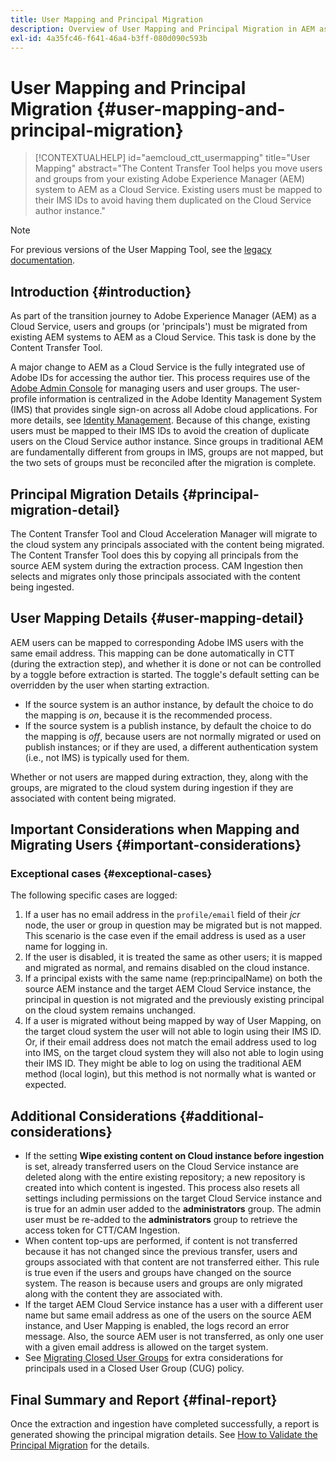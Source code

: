 ```yaml
---
title: User Mapping and Principal Migration
description: Overview of User Mapping and Principal Migration in AEM as a Cloud Service.
exl-id: 4a35fc46-f641-46a4-b3ff-080d090c593b
---
```

# User Mapping and Principal Migration {#user-mapping-and-principal-migration}

> [!CONTEXTUALHELP]
> id="aemcloud_ctt_usermapping"
> title="User Mapping"
> abstract="The Content Transfer Tool helps you move users and groups from your existing Adobe Experience Manager (AEM) system to AEM as a Cloud Service. Existing users must be mapped to their IMS IDs to avoid having them duplicated on the Cloud Service author instance."

> [!NOTE]
> For previous versions of the User Mapping Tool, see the [legacy documentation](/help/journey-migration/content-transfer-tool/user-mapping-tool-legacy/considerations-user-mapping-tool-legacy.md).

## Introduction {#introduction}

As part of the transition journey to Adobe Experience Manager (AEM) as a Cloud Service, users and groups (or 'principals') must be migrated from existing AEM systems to AEM as a Cloud Service. This task is done by the Content Transfer Tool.

A major change to AEM as a Cloud Service is the fully integrated use of Adobe IDs for accessing the author tier. This process requires use of the [Adobe Admin Console](https://helpx.adobe.com/enterprise/using/admin-console.html) for managing users and user groups. The user-profile information is centralized in the Adobe Identity Management System (IMS) that provides single sign-on across all Adobe cloud applications. For more details, see [Identity Management](https://experienceleague.adobe.com/docs/experience-manager-cloud-service/content/overview/what-is-new-and-different.html#identity-management). Because of this change, existing users must be mapped to their IMS IDs to avoid the creation of duplicate users on the Cloud Service author instance. Since groups in traditional AEM are fundamentally different from groups in IMS, groups are not mapped, but the two sets of groups must be reconciled after the migration is complete.

## Principal Migration Details {#principal-migration-detail}

The Content Transfer Tool and Cloud Acceleration Manager will migrate to the cloud system any principals associated with the content being migrated.  The Content Transfer Tool does this by copying all principals from the source AEM system during the extraction process.  CAM Ingestion then selects and migrates only those principals associated with the content being ingested.

## User Mapping Details {#user-mapping-detail}

AEM users can be mapped to corresponding Adobe IMS users with the same email address.  This mapping can be done automatically in CTT (during the extraction step), and whether it is done or not can be controlled by a toggle before extraction is started. The toggle's default setting can be overridden by the user when starting extraction.

* If the source system is an author instance, by default the choice to do the mapping is _on_, because it is the recommended process.
* If the source system is a publish instance, by default the choice to do the mapping is _off_, because users are not normally migrated or used on publish instances; or if they are used, a different authentication system (i.e., not IMS) is typically used for them.

Whether or not users are mapped during extraction, they, along with the groups, are migrated to the cloud system during ingestion if they are associated with content being migrated.

## Important Considerations when Mapping and Migrating Users {#important-considerations}

### Exceptional cases {#exceptional-cases}

The following specific cases are logged:

1. If a user has no email address in the `profile/email` field of their *jcr* node, the user or group in question may be migrated but is not mapped. This scenario is the case even if the email address is used as a user name for logging in.
2. If the user is disabled, it is treated the same as other users; it is mapped and migrated as normal, and remains disabled on the cloud instance.
3. If a principal exists with the same name (rep:principalName) on both the source AEM instance and the target AEM Cloud Service instance, the principal in question is not migrated and the previously existing principal on the cloud system remains unchanged.
4. If a user is migrated without being mapped by way of User Mapping, on the target cloud system the user will not able to login using their IMS ID. Or, if their email address does not match the email address used to log into IMS, on the target cloud system they will also not able to login using their IMS ID. They might be able to log on using the traditional AEM method (local login), but this method is not normally what is wanted or expected.

## Additional Considerations {#additional-considerations}

* If the setting **Wipe existing content on Cloud instance before ingestion** is set, already transferred users on the Cloud Service instance are deleted along with the entire existing repository; a new repository is created into which content is ingested. This process also resets all settings including permissions on the target Cloud Service instance and is true for an admin user added to the **administrators** group. The admin user must be re-added to the **administrators** group to retrieve the access token for CTT/CAM Ingestion.
* When content top-ups are performed, if content is not transferred because it has not changed since the previous transfer, users and groups associated with that content are not transferred either. This rule is true even if the users and groups have changed on the source system. The reason is because users and groups are only migrated along with the content they are associated with.
* If the target AEM Cloud Service instance has a user with a different user name but same email address as one of the users on the source AEM instance, and User Mapping is enabled, the logs record an error message. Also, the source AEM user is not transferred, as only one user with a given email address is allowed on the target system.
* See [Migrating Closed User Groups](/help/journey-migration/content-transfer-tool/using-content-transfer-tool/closed-user-groups-migration.md) for extra considerations for principals used in a Closed User Group (CUG) policy.

## Final Summary and Report {#final-report}

Once the extraction and ingestion have completed successfully, a report is generated showing the principal migration details. See [How to Validate the Principal Migration](/help/journey-migration/content-transfer-tool/using-content-transfer-tool/validating-content-transfers.md#how-to-validate-principal-migration) for the details.
